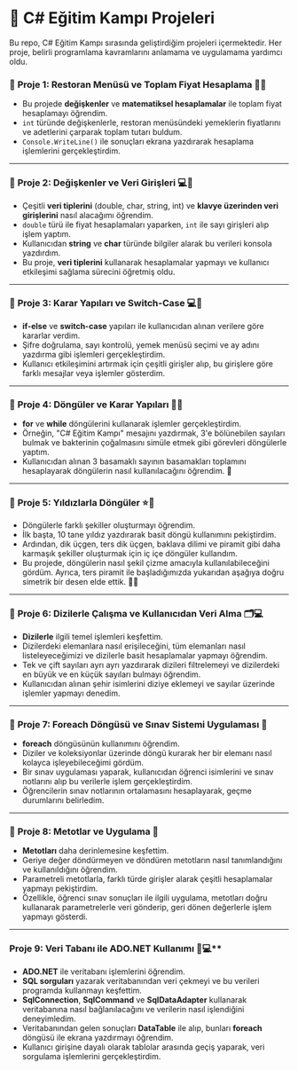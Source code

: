 # 🚀 **C# Eğitim Kampı Projeleri**

Bu repo, C# Eğitim Kampı sırasında geliştirdiğim projeleri içermektedir. Her proje, belirli programlama kavramlarını anlamama ve uygulamama yardımcı oldu.

### 📜 **Proje 1: Restoran Menüsü ve Toplam Fiyat Hesaplama 🍔💸**
- Bu projede **değişkenler** ve **matematiksel hesaplamalar** ile toplam fiyat hesaplamayı öğrendim.
- `int` türünde değişkenlerle, restoran menüsündeki yemeklerin fiyatlarını ve adetlerini çarparak toplam tutarı buldum.
- `Console.WriteLine()` ile sonuçları ekrana yazdırarak hesaplama işlemlerini gerçekleştirdim.

---

### 📜 **Proje 2: Değişkenler ve Veri Girişleri 💻📝**
- Çeşitli **veri tiplerini** (double, char, string, int) ve **klavye üzerinden veri girişlerini** nasıl alacağımı öğrendim.
- `double` türü ile fiyat hesaplamaları yaparken, `int` ile sayı girişleri alıp işlem yaptım.
- Kullanıcıdan **string** ve **char** türünde bilgiler alarak bu verileri konsola yazdırdım.
- Bu proje, **veri tiplerini** kullanarak hesaplamalar yapmayı ve kullanıcı etkileşimi sağlama sürecini öğretmiş oldu.

---

### 📜 **Proje 3: Karar Yapıları ve Switch-Case 💻🔄**
- **if-else** ve **switch-case** yapıları ile kullanıcıdan alınan verilere göre kararlar verdim.
- Şifre doğrulama, sayı kontrolü, yemek menüsü seçimi ve ay adını yazdırma gibi işlemleri gerçekleştirdim.
- Kullanıcı etkileşimini artırmak için çeşitli girişler alıp, bu girişlere göre farklı mesajlar veya işlemler gösterdim.

---

### 📜 **Proje 4: Döngüler ve Karar Yapıları 🔄🔢**
- **for** ve **while** döngülerini kullanarak işlemler gerçekleştirdim.
- Örneğin, "C# Eğitim Kampı" mesajını yazdırmak, 3'e bölünebilen sayıları bulmak ve bakterinin çoğalmasını simüle etmek gibi görevleri döngülerle yaptım.
- Kullanıcıdan alınan 3 basamaklı sayının basamakları toplamını hesaplayarak döngülerin nasıl kullanılacağını öğrendim. 🎯

---

### 📜 **Proje 5: Yıldızlarla Döngüler ⭐🔢**
- Döngülerle farklı şekiller oluşturmayı öğrendim.
- İlk başta, 10 tane yıldız yazdırarak basit döngü kullanımını pekiştirdim.
- Ardından, dik üçgen, ters dik üçgen, baklava dilimi ve piramit gibi daha karmaşık şekiller oluşturmak için iç içe döngüler kullandım.
- Bu projede, döngülerin nasıl şekil çizme amacıyla kullanılabileceğini gördüm. Ayrıca, ters piramit ile başladığımızda yukarıdan aşağıya doğru simetrik bir desen elde ettik. 🏰✨

---

### 📜 **Proje 6: Dizilerle Çalışma ve Kullanıcıdan Veri Alma 🗂️💻**
- **Dizilerle** ilgili temel işlemleri keşfettim.
- Dizilerdeki elemanlara nasıl erişileceğini, tüm elemanları nasıl listeleyeceğimizi ve dizilerle basit hesaplamalar yapmayı öğrendim.
- Tek ve çift sayıları ayrı ayrı yazdırarak dizileri filtrelemeyi ve dizilerdeki en büyük ve en küçük sayıları bulmayı öğrendim.
- Kullanıcıdan alınan şehir isimlerini diziye eklemeyi ve sayılar üzerinde işlemler yapmayı denedim.

---

### 📜 **Proje 7: Foreach Döngüsü ve Sınav Sistemi Uygulaması 📝**
- **foreach** döngüsünün kullanımını öğrendim.
- Diziler ve koleksiyonlar üzerinde döngü kurarak her bir elemanı nasıl kolayca işleyebileceğimi gördüm.
- Bir sınav uygulaması yaparak, kullanıcıdan öğrenci isimlerini ve sınav notlarını alıp bu verilerle işlem gerçekleştirdim.
- Öğrencilerin sınav notlarının ortalamasını hesaplayarak, geçme durumlarını belirledim.

---

### 📜 **Proje 8: Metotlar ve Uygulama 📝**
- **Metotları** daha derinlemesine keşfettim.
- Geriye değer döndürmeyen ve döndüren metotların nasıl tanımlandığını ve kullanıldığını öğrendim.
- Parametreli metotlarla, farklı türde girişler alarak çeşitli hesaplamalar yapmayı pekiştirdim.
- Özellikle, öğrenci sınav sonuçları ile ilgili uygulama, metotları doğru kullanarak parametrelerle veri gönderip, geri dönen değerlerle işlem yapmayı gösterdi.

---

### Proje 9: Veri Tabanı ile ADO.NET Kullanımı 💾💻**
- **ADO.NET** ile veritabanı işlemlerini öğrendim.
- **SQL sorguları** yazarak veritabanından veri çekmeyi ve bu verileri programda kullanmayı keşfettim.
- **SqlConnection**, **SqlCommand** ve **SqlDataAdapter** kullanarak veritabanına nasıl bağlanılacağını ve verilerin nasıl işlendiğini deneyimledim.
- Veritabanından gelen sonuçları **DataTable** ile alıp, bunları **foreach** döngüsü ile ekrana yazdırmayı öğrendim.
- Kullanıcı girişine dayalı olarak tablolar arasında geçiş yaparak, veri sorgulama işlemlerini gerçekleştirdim.

